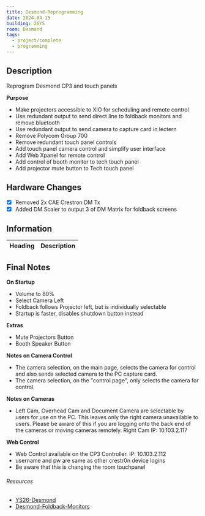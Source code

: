 ```yaml
---
title: Desmond-Reprogramming
date: 2024-04-15
building: 26YS
room: Desmond
tags:
  - project/complete
  - programming
---
```


## Description

Reprogram Desmond CP3 and touch panels

__Purpose__
- Make projectors accessible to XiO for scheduling and remote control
- Use redundant output to send direct line to foldback monitors and remove bluetooth
- Use redundant output to send camera to capture card in lectern
- Remove Polycom Group 700
- Remove redundant touch panel controls
- Add touch panel camera control and simplify user interface
- Add Web Xpanel for remote control
- Add control of booth monitor to tech touch panel
- Add projector mute button to Tech touch panel

## Hardware Changes

- [x] Removed 2x CAE Crestron DM Tx
- [x] Added DM Scaler to output 3 of DM Matrix for foldback screens

## Information

Heading          | Description
---------------- | -----------------

## Final Notes

__On Startup__
- Volume to 80%
- Select Camera Left
- Foldback follows Projector left, but is individually selectable
- Startup is faster, disables shutdown button instead

__Extras__
- Mute Projectors Button
- Booth Speaker Button

__Notes on Camera Control__
- The camera selection, on the main page, selects the camera for control and also sends selected camera to the PC capture card.
- The camera selection, on the "control page", only selects the camera for control.

__Notes on Cameras__
- Left Cam, Overhead Cam and Document Camera are selectable by users for use on the PC.
This leaves only the right camera unavailable to users. Please be aware of this if you are logging onto the back end of the cameras or moving cameras remotely.
Right Cam IP: 10.103.2.117


__Web Control__
- Web Control available on the CP3 Controller. IP: 10.103.2.112
- username and pw are same as other crestr0n device logins
- Be aware that this is changing the room touchpanel



###### Resources

- [YS26-Desmond](../../05-Team/03-Rooms/YS26-Desmond.md)
- [Desmond-Foldback-Monitors](../../01-Projects/Desmond-Foldback-Monitors.md)